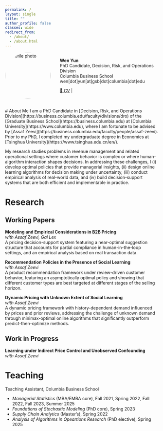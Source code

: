 ```yaml
---
permalink: /
layout: single
title: ""
author_profile: false
classes: wide
redirect_from: 
  - /about/
  - /about.html
---
```


<div style="display: flex; align-items: center; margin-bottom: 2rem;">
  <div style="flex: 0 0 160px;">
    <img src="/images/profile.jpg" alt="Profile photo" style="width:150px; border-radius:50%;">
  </div>
  <div style="margin-left: 20px;">
    <p><strong>Wen Yun</strong><br>
    PhD Candidate, Decision, Risk, and Operations Division<br>
    Columbia Business School<br>
    <span>wen[dot]yun[at]gsb[dot]columbia[dot]edu</span></p>
    <p>
      <a href="/files/CV.pdf">📄 CV</a> |
    </p>
  </div>
</div>
# About Me
I am a PhD Candidate in [Decision, Risk, and Operations Division](https://business.columbia.edu/faculty/divisions/dro) of the [Graduate Business School](https://business.columbia.edu) at [Columbia University](https://www.columbia.edu), where I am fortunate to be advised by [Assaf Zeevi](https://business.columbia.edu/faculty/people/assaf-zeevi). Prior to my PhD, I completed my undergraduate degree in Economics at [Tsinghua University](https://www.tsinghua.edu.cn/en/).

My research studies problems in revenue management and related operational settings where customer behavior is complex or where human–algorithm interaction shapes decisions. In addressing these challenges, I (i) develop optimal policies that provide managerial insights, (ii) design online learning algorithms for decision making under uncertainty, (iii) conduct empirical analysis of real-world data, and (iv) build decision-support systems that are both efficient and implementable in practice.

# Research
## Working Papers

**Modeling and Empirical Considerations in B2B Pricing**<br>
*with Assaf Zeevi, Gal Lex*<br>
A pricing decision-support system featuring a near-optimal suggestion structure that accounts for partial compliance in human-in-the-loop settings, and an empirical analysis based on real transaction data.

**Recommendation Policies in the Presence of Social Learning**<br>
*with Assaf Zeevi*<br>
A product recommendation framework under review-driven customer behavior, featuring an asymptotically optimal policy and showing that different customer types are best targeted at different stages of the selling horizon.

**Dynamic Pricing with Unknown Extent of Social Learning**<br>
*with Assaf Zeevi*<br>
A dynamic pricing framework with history-dependent demand influenced by prices and prior reviews, addressing the challenge of unknown demand through minimax-optimal online algorithms that significantly outperform predict-then-optimize methods.

## Work in Progress

**Learning under Indirect Price Control and Unobserved Confounding**<br>
*with Assaf Zeevi*

# Teaching

Teaching Assistant, Columbia Business School<br>
- *Managerial Statistics* (MBA/EMBA core), Fall 2021, Spring 2022, Fall 2022, Fall 2023, Summer 2025
- *Foundations of Stochastic Modeling* (PhD core), Spring 2023
- *Supply Chain Analytics* (Master’s), Spring 2022
- *Analysis of Algorithms in Opeartions Research* (PhD elective), Spring 2025
